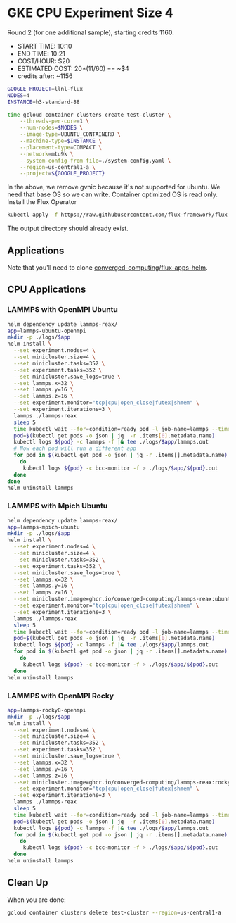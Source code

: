 # GKE CPU Experiment Size 4

Round 2 (for one additional sample), starting credits 1160.

- START TIME: 10:10
- END TIME: 10:21
- COST/HOUR: $20
- ESTIMATED COST: 20*(11/60) == ~$4
- credits after: ~1156


```bash
GOOGLE_PROJECT=llnl-flux
NODES=4
INSTANCE=h3-standard-88

time gcloud container clusters create test-cluster \
    --threads-per-core=1 \
    --num-nodes=$NODES \
    --image-type=UBUNTU_CONTAINERD \
    --machine-type=$INSTANCE \
    --placement-type=COMPACT \
    --network=mtu9k \
    --system-config-from-file=./system-config.yaml \
    --region=us-central1-a \
    --project=${GOOGLE_PROJECT}
```

In the above, we remove gvnic because it's not supported for ubuntu. We need that base OS so we can write. Container optimized OS is read only. Install the Flux Operator

```bash
kubectl apply -f https://raw.githubusercontent.com/flux-framework/flux-operator/refs/heads/main/examples/dist/flux-operator.yaml
```

The output directory should already exist.

## Applications

Note that you'll need to clone [converged-computing/flux-apps-helm](https://github.com/converged-computing/flux-apps-helm).

## CPU Applications

### LAMMPS with OpenMPI Ubuntu

```bash
helm dependency update lammps-reax/
app=lammps-ubuntu-openmpi
mkdir -p ./logs/$app
helm install \
  --set experiment.nodes=4 \
  --set minicluster.size=4 \
  --set minicluster.tasks=352 \
  --set experiment.tasks=352 \
  --set minicluster.save_logs=true \
  --set lammps.x=32 \
  --set lammps.y=16 \
  --set lammps.z=16 \
  --set experiment.monitor="tcp|cpu|open_close|futex|shmem" \
  --set experiment.iterations=3 \
  lammps ./lammps-reax
  sleep 5
  time kubectl wait --for=condition=ready pod -l job-name=lammps --timeout=600s
  pod=$(kubectl get pods -o json | jq  -r .items[0].metadata.name)
  kubectl logs ${pod} -c lammps -f |& tee ./logs/$app/lammps.out
  # Now each pod will run a different app
  for pod in $(kubectl get pod -o json | jq -r .items[].metadata.name)
    do
     kubectl logs ${pod} -c bcc-monitor -f > ./logs/$app/${pod}.out    
  done
done
helm uninstall lammps
```


### LAMMPS with Mpich Ubuntu

```bash
helm dependency update lammps-reax/
app=lammps-mpich-ubuntu
mkdir -p ./logs/$app
helm install \
  --set experiment.nodes=4 \
  --set minicluster.size=4 \
  --set minicluster.tasks=352 \
  --set experiment.tasks=352 \
  --set minicluster.save_logs=true \
  --set lammps.x=32 \
  --set lammps.y=16 \
  --set lammps.z=16 \
  --set minicluster.image=ghcr.io/converged-computing/lammps-reax:ubuntu2204-mpich \
  --set experiment.monitor="tcp|cpu|open_close|futex|shmem" \
  --set experiment.iterations=3 \
  lammps ./lammps-reax
  sleep 5
  time kubectl wait --for=condition=ready pod -l job-name=lammps --timeout=600s
  pod=$(kubectl get pods -o json | jq  -r .items[0].metadata.name)
  kubectl logs ${pod} -c lammps -f |& tee ./logs/$app/lammps.out
  for pod in $(kubectl get pod -o json | jq -r .items[].metadata.name)
    do
     kubectl logs ${pod} -c bcc-monitor -f > ./logs/$app/${pod}.out    
  done
helm uninstall lammps
```


### LAMMPS with OpenMPI Rocky

```bash
app=lammps-rocky8-openmpi
mkdir -p ./logs/$app
helm install \
  --set experiment.nodes=4 \
  --set minicluster.size=4 \
  --set minicluster.tasks=352 \
  --set experiment.tasks=352 \
  --set minicluster.save_logs=true \
  --set lammps.x=32 \
  --set lammps.y=16 \
  --set lammps.z=16 \
  --set minicluster.image=ghcr.io/converged-computing/lammps-reax:rocky8 \
  --set experiment.monitor="tcp|cpu|open_close|futex|shmem" \
  --set experiment.iterations=3 \
  lammps ./lammps-reax
  sleep 5
  time kubectl wait --for=condition=ready pod -l job-name=lammps --timeout=600s
  pod=$(kubectl get pods -o json | jq  -r .items[0].metadata.name)
  kubectl logs ${pod} -c lammps -f |& tee ./logs/$app/lammps.out
  for pod in $(kubectl get pod -o json | jq -r .items[].metadata.name)
    do
     kubectl logs ${pod} -c bcc-monitor -f > ./logs/$app/${pod}.out    
  done
helm uninstall lammps
```

## Clean Up

When you are done:

```bash
gcloud container clusters delete test-cluster --region=us-central1-a
```
